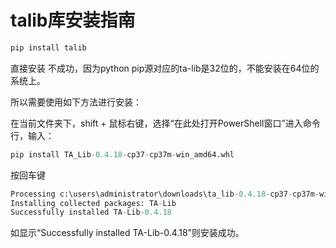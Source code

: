 # talib库安装指南

```python
pip install talib
```

直接安装 不成功，因为python pip源对应的ta-lib是32位的，不能安装在64位的系统上。

所以需要使用如下方法进行安装：

在当前文件夹下，shift + 鼠标右键，选择“在此处打开PowerShell窗口”进入命令行，输入：

```python
pip install TA_Lib-0.4.18-cp37-cp37m-win_amd64.whl
```

按回车键

```python
Processing c:\users\administrator\downloads\ta_lib-0.4.18-cp37-cp37m-win_amd64.whl
Installing collected packages: TA-Lib
Successfully installed TA-Lib-0.4.18
```

如显示“Successfully installed TA-Lib-0.4.18”则安装成功。